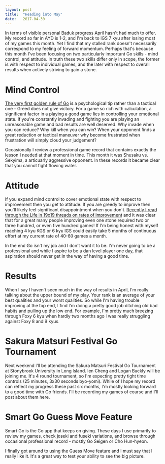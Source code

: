 ```yaml
---
layout: post
title:  "Heading into May"
date:   2017-04-30
---
```


In terms of visible personal Baduk progress April hasn't had much to
offer. My record so far in AYD is 1-2, and I'm back to IGS 7 kyu after
losing most of my games this month. Yet I find that my stalled rank
doesn't necessarily correspond to my feeling of forward
momentum. Perhaps that's because this month I've been focusing on two
particularly important Go skills - mind control, and attitude. In
truth these two skills differ only in scope, the former is with
respect to individual games, and the later with respect to
overall results when actively striving to gain a stone.

# Mind Control

[The very first golden rule of Go](http://senseis.xmp.net/?TheTenGoldenRulesList)
is a psychological tip rather than a tactical one - Greed does not
give victory. For a game so rich with calculation, a significant
factor in a playing a good game lies in controlling your emotional
state. If you're constantly invading and fighting you are playing an
unreasonable game and bad results are well deserved. Why invade when
you can reduce? Why kill when you can win? When your opponent
finds a great reduction or tactical maneuver why become frustrated
when frustration will simply cloud your judgement? 

Occasionally I review a professional game record that contains exactly
the lesson I needed at that moment in time. This month it was Shusaku
vs. Sekyima, a articuarly aggressive opponent. In these records it became clear that
you cannot fight flowing water.

# Attitude

If you expand mind control to cover emotional state with respect to
improvement then you get to attitude. If you are greedy to improve
then you'll likely feel significant disappointment when you
don't. [Recently I read through the Life in 19x19 threads on rates of improvement](http://lifein19x19.com/viewtopic.php?f=10&t=13052&hilit=rate+progress)
and it was clear that for a great many people improving even one stone
required two or three hundred, or even five hundred games! If I'm
being honest with myself reaching 4 kyu KGS or 6 kyu IGS could easily
take 5 months of continuous effort at my current rate of 40-60 games a
month.

In the end Go isn't my job and I don't want it to be. I'm never going
to be a professional and while I aspire to be a dan level player one
day, that aspiration should never get in the way of having a good
time.

# Results

When I say I haven't seen much in the way of results in April, I'm
really talking about the upper bound of my play. Your rank is an
average of your best qualities and your worst qualities. So while I'm
having trouble improving at the top end, I find I'm doing a pretty
good job ditching old bad habits and pulling up the low end. For
example, I'm pretty much breezing through Foxy 6 kyu when hardly
two months ago I was really struggling against Foxy 8 and 9 kyus.

# Sakura Matsuri Festival Go Tournament

Next weekend I'll be attending the Sakura Matsuri Festival Go
Tournament at Stonybrook University in Long Island. Ien Cheng and
Logan Buckly will be joining me. It's 4 round tournament, so I'm
expecting pretty tight time controls (25 minutes, 3x30 seconds
byo-yomi). While of I hope my record can reflect my progress these
past six months, I'm mostly looking forward to a good time with Go
friends. I'll be recording my games of course and I'll post about
them here.

# Smart Go Guess Move Feature

Smart Go is the Go app that keeps on giving. These days I use
primarily to review my games, check joseki and fuseki variations, and
browse through occasional professional record - mostly Go Seigen or
Cho Hun-hyeon.

I finally got around to using the Guess Move feature and I must
say that I really like it. It's a great way to test your ability
to see the big picture.
